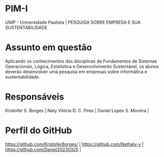 # PIM-I
UNIP - Universidade Paulista | 
PESQUISA SOBRE EMPRESA E SUA SUSTENTABILIDADE

# Assunto em questão
Aplicando os conhecimentos das disciplinas de Fundamentos de Sistemas Operacionais,
Lógica, Estatística e Desenvolvimento Sustentável, os alunos deverão desenvolver uma
pesquisa em empresas sobre informática e sustentabilidade.

# Responsáveis
Kristofer S. Borges | 
Naty Vitória D. C. Pires |
Daniel Lopes S. Moreira | 

# Perfil do GitHub
https://github.com/KristoferBorges/ |
https://github.com/Nathaly-v |
https://github.com/Daniel20230325 |

